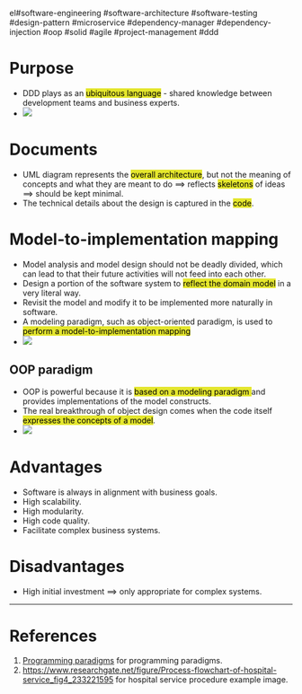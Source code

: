 el#software-engineering #software-architecture #software-testing #design-pattern #microservice #dependency-manager #dependency-injection #oop #solid #agile #project-management #ddd 

# Purpose
- DDD plays as an <mark style="background: #e4e62d;">ubiquitous language</mark> - shared knowledge between development teams and business experts.
- ![](Pasted%20image%2020241117094412.png)
# Documents
- UML diagram represents the <mark style="background: #e4e62d;">overall architecture</mark>, but not the meaning of concepts and what they are meant to do $\implies$ reflects <mark style="background: #e4e62d;">skeletons</mark> of ideas $\implies$ should be kept minimal.
- The technical details about the design is captured in the <mark style="background: #e4e62d;">code</mark>.
# Model-to-implementation mapping
- Model analysis and model design should not be deadly divided, which can lead to that their future activities will not feed into each other.
- Design a portion of the software system to <mark style="background: #e4e62d;">reflect the domain model</mark> in a very literal way. 
- Revisit the model and modify it to be implemented more naturally in software. 
- A modeling paradigm, such as object-oriented paradigm, is used to <mark style="background: #e4e62d;">perform a model-to-implementation mapping</mark>
- ![](Pasted%20image%2020241117101019.png)
## OOP paradigm
- OOP is powerful because it is <mark style="background: #e4e62d;">based on a modeling paradigm </mark>and provides implementations of the model constructs. 
- The real breakthrough of object design comes when the code itself <mark style="background: #e4e62d;">expresses the concepts of a model</mark>.
- ![](Pasted%20image%2020241117103040.png)
# Advantages
- Software is always in alignment with business goals.
- High scalability.
- High modularity.
- High code quality.
- Facilitate complex business systems.
# Disadvantages
- High initial investment $\implies$ only appropriate for complex systems.
---
# References
1. [Programming paradigms](Programming%20paradigms.md) for programming paradigms.
2. https://www.researchgate.net/figure/Process-flowchart-of-hospital-service_fig4_233221595 for hospital service procedure example image.